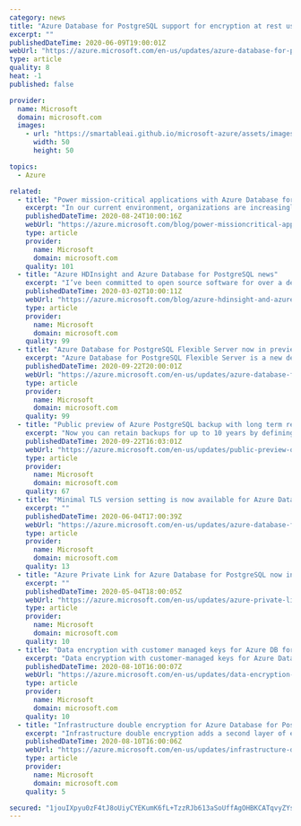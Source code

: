 ```yaml
---
category: news
title: "Azure Database for PostgreSQL support for encryption at rest using customer-managed keys"
excerpt: ""
publishedDateTime: 2020-06-09T19:00:01Z
webUrl: "https://azure.microsoft.com/en-us/updates/azure-database-for-postgresql-encryption-at-rest-byok-preview/"
type: article
quality: 8
heat: -1
published: false

provider:
  name: Microsoft
  domain: microsoft.com
  images:
    - url: "https://smartableai.github.io/microsoft-azure/assets/images/organizations/microsoft.com-50x50.jpg"
      width: 50
      height: 50

topics:
  - Azure

related:
  - title: "Power mission-critical applications with Azure Database for PostgreSQL"
    excerpt: "In our current environment, organizations are increasingly looking towards digital solutions to engage their customers and remain competitive. "
    publishedDateTime: 2020-08-24T10:00:16Z
    webUrl: "https://azure.microsoft.com/blog/power-missioncritical-applications-with-azure-database-for-postgresql/"
    type: article
    provider:
      name: Microsoft
      domain: microsoft.com
    quality: 101
  - title: "Azure HDInsight and Azure Database for PostgreSQL news"
    excerpt: "I’ve been committed to open source software for over a decade because it fosters a deep collaboration across the developer community, resulting in ground-breaking innovation. At the heart of open source is the freedom to learn from each other and share ideas, empowering the brightest minds to work together"
    publishedDateTime: 2020-03-02T10:00:11Z
    webUrl: "https://azure.microsoft.com/blog/azure-hdinsight-and-azure-database-for-postgresql-news/"
    type: article
    provider:
      name: Microsoft
      domain: microsoft.com
    quality: 99
  - title: "Azure Database for PostgreSQL Flexible Server now in preview"
    excerpt: "Azure Database for PostgreSQL Flexible Server is a new deployment option that provides better control and flexibility, more options for high availability, and cost optimization controls."
    publishedDateTime: 2020-09-22T20:00:01Z
    webUrl: "https://azure.microsoft.com/en-us/updates/azure-database-for-postgresql-flexible-server-now-in-preview/"
    type: article
    provider:
      name: Microsoft
      domain: microsoft.com
    quality: 99
  - title: "Public preview of Azure PostgreSQL backup with long term retention "
    excerpt: "Now you can retain backups for up to 10 years by defining your own backup and retention policy for individual databases on PostgreSQL servers."
    publishedDateTime: 2020-09-22T16:03:01Z
    webUrl: "https://azure.microsoft.com/en-us/updates/public-preview-of-azure-postgresql-backup-with-long-term-retention/"
    type: article
    provider:
      name: Microsoft
      domain: microsoft.com
    quality: 67
  - title: "Minimal TLS version setting is now available for Azure Database for PostgreSQL"
    excerpt: ""
    publishedDateTime: 2020-06-04T17:00:39Z
    webUrl: "https://azure.microsoft.com/en-us/updates/azure-database-for-postgresql-minimal-tls-version/"
    type: article
    provider:
      name: Microsoft
      domain: microsoft.com
    quality: 13
  - title: "Azure Private Link for Azure Database for PostgreSQL now in Azure government regions"
    excerpt: ""
    publishedDateTime: 2020-05-04T18:00:05Z
    webUrl: "https://azure.microsoft.com/en-us/updates/azure-private-link-for-azure-database-for-postgresql-now-in-azure-government-regions/"
    type: article
    provider:
      name: Microsoft
      domain: microsoft.com
    quality: 10
  - title: "Data encryption with customer managed keys for Azure DB for PostgreSQL-single server "
    excerpt: "Data encryption with customer-managed keys for Azure Database for PostgreSQL-single server (generally available) enables you to bring your own key (BYOK) for data protection at rest. "
    publishedDateTime: 2020-08-10T16:00:07Z
    webUrl: "https://azure.microsoft.com/en-us/updates/data-encryption-with-customer-managed-keys-for-azure-db-for-postgresqlsingle-server/"
    type: article
    provider:
      name: Microsoft
      domain: microsoft.com
    quality: 10
  - title: "Infrastructure double encryption for Azure Database for PostgreSQL-single server is in preview"
    excerpt: "Infrastructure double encryption adds a second layer of encryption using a FIPS 140-2 validated cryptographic module and a different encryption algorithm which gives an additional layer of protection for your data at rest."
    publishedDateTime: 2020-08-10T16:00:06Z
    webUrl: "https://azure.microsoft.com/en-us/updates/infrastructure-double-encryption-for-azure-database-for-postgresqlsingle-server-is-in-public-preview/"
    type: article
    provider:
      name: Microsoft
      domain: microsoft.com
    quality: 5

secured: "1jouIXpyu0zF4tJ8oUiyCYEKumK6fL+TzzRJb613aSoUffAgOHBKCATqvyZYsjVosQsQdxGlqFnq+sI0x6jxG6bViX7JSOAncLueh7cWCy2ZCoKi214MkwTav3iqevlwBUg8FLU5UerxBrc51uPOLFrHziqFB2X3z2K780a1VUE/bWeyddMHoXxDzEO6aPzjlGP1FOeQqtVabUD3GHugbnALVDUhG/42KawTTWQgLA83j3l5ceitGdzep4GjKPPUFz/UJ8oTxaigf+/i2JcE9IqGESJlJEI1UTpogBfoUKiEteePsk+n7GPc0Og8LeQkwUHC5Za2Zw6ioeqORR4WfQ==;ZUWXW9zEyJnHdSAUCEAFNQ=="
---
```


